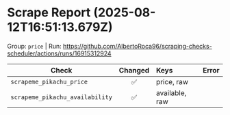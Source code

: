 # Scrape Report (2025-08-12T16:51:13.679Z)

Group: `price`  |  Run: https://github.com/AlbertoRoca96/scraping-checks-scheduler/actions/runs/16915312924

| Check | Changed | Keys | Error |
|---|:---:|:--|:--|
| `scrapeme_pikachu_price` | ✅ | price, raw |  |
| `scrapeme_pikachu_availability` | ✅ | available, raw |  |
